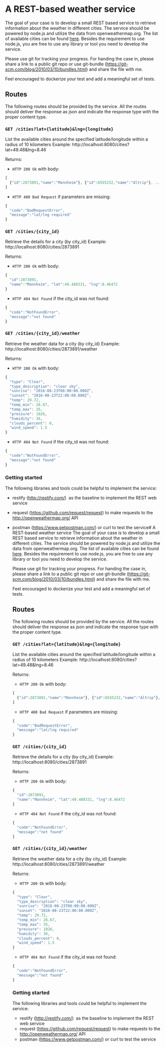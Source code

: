 # A REST-based weather service
The goal of your case is to develop a small REST based service to retrieve information about the weather in different cities. The service should be powered by node.js and utilize the data from openweathermap.org. The list of available cities can be found [here](http://bulk.openweathermap.org/sample/city.list.json.gz).
Besides the requirement to use node.js, you are free to use any library or tool you need to develop the service.


Please use git for tracking your progress. For handing the case in, please share a link to a public git repo or use git-bundle (https://git-scm.com/blog/2010/03/10/bundles.html) and share the file with me.

Feel encouraged to dockerize your test and add a meaningful set of tests.

## Routes
The following routes should be provided by the service. All the routes should deliver the response as json and indicate the response type with the proper content type.

### `GET /cities?lat={latitude}&lng={longitude}`
List the available cities around the specified latitude/longitude within a radius of 10 kilometers Example: http://localhost:8080/cities?lat=49.48&lng=8.46

Returns:

* `HTTP 200 Ok` with body:
```js
[
  {"id":2873891,"name":"Mannheim"}, {"id":6555232,"name":"Altrip"}, ...
]
```

* `HTTP 400 Bad Request` if parameters are missing:
```js
{
  "code":"BadRequestError",
  "message":"lat/lng required"	
}
```

### `GET /cities/{city_id}`
Retrieve the details for a city (by city_id) Example: http://localhost:8080/cities/2873891

Returns:

* `HTTP 200 Ok` with body:
```js
{
  "id":2873891,
  "name":"Mannheim", "lat":49.488331, "lng":8.46472
}
```

* `HTTP 404 Not Found` if the city_id was not found:
```js
{
  "code":"NotFoundError",
  "message":"not found"
}
```

### `GET /cities/{city_id}/weather`
Retrieve the weather data for a city (by city_id) Example: http://localhost:8080/cities/2873891/weather

Returns:

* `HTTP 200 Ok` with body:
```js
{
  "type": "Clear",
  "type_description": "clear sky",
  "sunrise": "2016-08-23T08:00:00.000Z",
  "sunset": "2016-08-23T22:00:00.000Z",
  "temp": 29.72,
  "temp_min": 26.67,
  "temp_max": 35,
  "pressure": 1026,
  "humidity": 36,
  "clouds_percent": 0,
  "wind_speed": 1.5
}
```

* `HTTP 404 Not Found` if the city_id was not found:
```js
{
  "code":"NotFoundError",
  "message":"not found"
}
```

### Getting started
The following libraries and tools could be helpful to implement the service:
* restify (http://restify.com/) ­ as the baseline to implement the REST web service
* request (https://github.com/request/request) ­ to make requests to the http://openweathermap.org/ API
* postman (https://www.getpostman.com/) or curl to test the service# A REST-based weather service
                                                                   The goal of your case is to develop a small REST based service to retrieve information about the weather in different cities. The service should be powered by node.js and utilize the data from openweathermap.org. The list of available cities can be found [here](http://bulk.openweathermap.org/sample/city.list.json.gz).
                                                                   Besides the requirement to use node.js, you are free to use any library or tool you need to develop the service.
                                                                   
   
   Please use git for tracking your progress. For handing the case in, please share a link to a public git repo or use git-bundle (https://git-scm.com/blog/2010/03/10/bundles.html) and share the file with me.
   
   Feel encouraged to dockerize your test and add a meaningful set of tests.
   
   ## Routes
   The following routes should be provided by the service. All the routes should deliver the response as json and indicate the response type with the proper content type.
   
   ### `GET /cities?lat={latitude}&lng={longitude}`
   List the available cities around the specified latitude/longitude within a radius of 10 kilometers Example: http://localhost:8080/cities?lat=49.48&lng=8.46
   
   Returns:
   
   * `HTTP 200 Ok` with body:
   ```js
   [
     {"id":2873891,"name":"Mannheim"}, {"id":6555232,"name":"Altrip"}, ...
   ]
   ```
   
   * `HTTP 400 Bad Request` if parameters are missing:
   ```js
   {
     "code":"BadRequestError",
     "message":"lat/lng required"	
   }
   ```
   
   ### `GET /cities/{city_id}`
   Retrieve the details for a city (by city_id) Example: http://localhost:8080/cities/2873891
   
   Returns:
   
   * `HTTP 200 Ok` with body:
   ```js
   {
     "id":2873891,
     "name":"Mannheim", "lat":49.488331, "lng":8.46472
   }
   ```
   
   * `HTTP 404 Not Found` if the city_id was not found:
   ```js
   {
     "code":"NotFoundError",
     "message":"not found"
   }
   ```
   
   ### `GET /cities/{city_id}/weather`
   Retrieve the weather data for a city (by city_id) Example: http://localhost:8080/cities/2873891/weather
   
   Returns:
   
   * `HTTP 200 Ok` with body:
   ```js
   {
     "type": "Clear",
     "type_description": "clear sky",
     "sunrise": "2016-08-23T08:00:00.000Z",
     "sunset": "2016-08-23T22:00:00.000Z",
     "temp": 29.72,
     "temp_min": 26.67,
     "temp_max": 35,
     "pressure": 1026,
     "humidity": 36,
     "clouds_percent": 0,
     "wind_speed": 1.5
   }
   ```
   
   * `HTTP 404 Not Found` if the city_id was not found:
   ```js
   {
     "code":"NotFoundError",
     "message":"not found"
   }
   ```
   
   ### Getting started
   The following libraries and tools could be helpful to implement the service:
   * restify (http://restify.com/) ­ as the baseline to implement the REST web service
   * request (https://github.com/request/request) ­ to make requests to the http://openweathermap.org/ API
   * postman (https://www.getpostman.com/) or curl to test the service